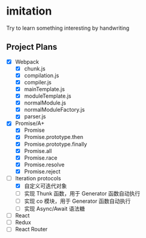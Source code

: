 # imitation

Try to learn something interesting by handwriting

## Project Plans

- [x] Webpack
  - [x] chunk.js
  - [x] compilation.js
  - [x] compiler.js
  - [x] mainTemplate.js
  - [x] moduleTemplate.js
  - [x] normalModule.js
  - [x] normalModuleFactory.js
  - [x] parser.js
- [x] Promise/A+
  - [x] Promise
  - [x] Promise.prototype.then
  - [x] Promise.prototype.finally
  - [x] Promise.all
  - [x] Promise.race
  - [x] Promise.resolve
  - [x] Promise.reject
- [ ] Iteration protocols
  - [x] 自定义可迭代对象
  - [ ] 实现 Thunk 函数，用于 Generator 函数自动执行
  - [ ] 实现 co 模块，用于 Generator 函数自动执行
  - [ ] 实现 Async/Await 语法糖
- [ ] React
- [ ] Redux
- [ ] React Router
